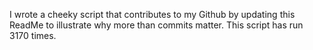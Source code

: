 I wrote a cheeky script that contributes to my Github by updating this ReadMe to illustrate why more than commits matter. This script has run 3170 times.